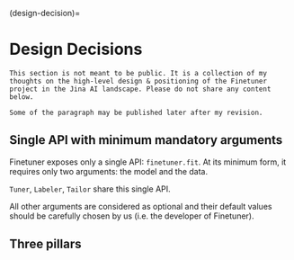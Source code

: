 (design-decision)=
# Design Decisions

```{caution}
This section is not meant to be public. It is a collection of my thoughts on the high-level design & positioning of the Finetuner project in the Jina AI landscape. Please do not share any content below.

Some of the paragraph may be published later after my revision.
```

## Single API with minimum mandatory arguments 

Finetuner exposes only a single API: `finetuner.fit`. At its minimum form, it requires only two arguments: the model and the data. 

`Tuner`, `Labeler`, `Tailor` share this single API.

All other arguments are considered as optional and their default values should be carefully chosen by us (i.e. the developer of Finetuner). 


## Three pillars 
